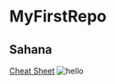 # MyFirstRepo
## Sahana
[Cheat Sheet](https://www.markdownguide.org/cheat-sheet/)
![hello](https://upload.wikimedia.org/wikipedia/commons/a/a2/Hello_%28yellow%29.png)
